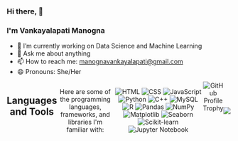 ### Hi there, 👋
### I'm Vankayalapati Manogna

- 🔭 I’m currently working on Data Science and Machine Learning
- 💬 Ask me about anything
- 📫 How to reach me: manognavankayalapati@gmail.com
- 😄 Pronouns: She/Her
<div style="display: flex; justify-content: center; justiy-items: center; text-align: center;">
  
  <!-- Your profile header content -->

  

  <!-- Centered Container for GitHub Stats -->

  <!-- Languages and Tools Section -->
  <h2>Languages and Tools</h2>
  <p>Here are some of the programming languages, frameworks, and libraries I'm familiar with:</p>
  
  <!-- Badges for Languages, Frameworks, and Libraries -->
  <p>
    <img src="https://img.shields.io/badge/HTML-000000?style=flat&logo=html5" alt="HTML">
    <img src="https://img.shields.io/badge/CSS-000000?style=flat&logo=css3" alt="CSS">
    <img src="https://img.shields.io/badge/JavaScript-000000?style=flat&logo=javascript" alt="JavaScript">
    <img src="https://img.shields.io/badge/Python-000000?style=flat&logo=python" alt="Python">
    <img src="https://img.shields.io/badge/C++-000000?style=flat&logo=c++" alt="C++">
    <img src="https://img.shields.io/badge/MySQL-000000?style=flat&logo=MySQL" alt="MySQL">
   <img src="https://img.shields.io/badge/R-000000?style=flat&logo=r&logoColor=white" alt="R">
    <img src="https://img.shields.io/badge/Pandas-000000?style=flat&logo=pandas&logoColor=white" alt="Pandas">
    <img src="https://img.shields.io/badge/NumPy-000000?style=flat&logo=numpy&logoColor=blue" alt="NumPy">
    <img src="https://img.shields.io/badge/Matplotlib-000000?style=flat&logo=matplotlib&logoColor=white" alt="Matplotlib">
    <img src="https://img.shields.io/badge/Seaborn-000000?style=flat&logo=seaborn&logoColor=white" alt="Seaborn">
    <img src="https://img.shields.io/badge/Scikit%20learn-000000?style=flat&logo=scikit-learn&logoColor=white" alt="Scikit-learn">
    <img src="https://img.shields.io/badge/Jupyter-000000?style=flat&logo=jupyter&logoColor=orange" alt="Jupyter Notebook">
    <!-- Add more badges for your languages, frameworks, and libraries -->
  </p>

  <!-- GitHub Profile Trophy -->
  <img src="https://github-profile-trophy.vercel.app/?username=manognachowdary7&theme=dark&margin-w=20" alt="GitHub Profile Trophy">


  <div style="display: flex; justify-content: space-between; align-items: center; flex-wrap: wrap;">

  <!-- GitHub Stats -->
  <div>
    <div>
<!--   <img height="170" align="left" src="https://github-readme-stats.vercel.app/api?username=manognachowdary" /> -->
  <img src="https://github-readme-stats.vercel.app/api/top-langs/?username=manognachowdary7&layout=compact" />
</div>
  </div>

</div>

  <!-- Your other profile content -->
  
</div>
